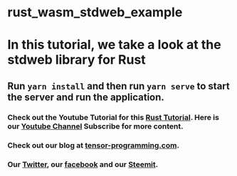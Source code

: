# rust_wasm_stdweb_example

# In this tutorial, we take a look at the stdweb library for Rust

## Run `yarn install` and then run `yarn serve` to start the server and run the application. 

### Check out the Youtube Tutorial for this [Rust Tutorial](https://youtu.be/kC3ExdRTzsM).  Here is our [Youtube Channel](https://www.youtube.com/channel/UCYqCZOwHbnPwyjawKfE21wg) Subscribe for more content.

### Check out our blog at [tensor-programming.com](http://tensor-programming.com/).

### Our [Twitter](https://twitter.com/TensorProgram), our [facebook](https://www.facebook.com/Tensor-Programming-1197847143611799/) and our [Steemit](https://steemit.com/@tensor).
